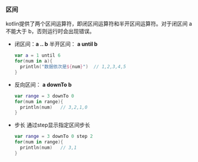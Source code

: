 ### 区间 

kotlin提供了两个区间运算符，即闭区间运算符和半开区间运算符。对于闭区间 a 不能大于 b，否则运行时会出现错误。

- 闭区间：**a .. b**  半开区间： **a until b**  

  ```kotlin
  var a = 1 until 6
  for(num in a){
    println("数据依次是${num}")  // 1,2,3,4,5
  }
  ```

- 反向区间： **a downTo b**

  ```kotlin
  var range = 3 downTo 0
  for(num in range){
    println(num)   // 3,2,1,0
  }
  ```

- 步长  通过step显示指定区间步长

  ```kotlin
  var range = 3 downTo 0 step 2
  for(num in range){
    println(num)   // 3,1
  }
  ```

  
